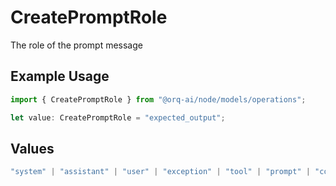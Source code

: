 # CreatePromptRole

The role of the prompt message

## Example Usage

```typescript
import { CreatePromptRole } from "@orq-ai/node/models/operations";

let value: CreatePromptRole = "expected_output";
```

## Values

```typescript
"system" | "assistant" | "user" | "exception" | "tool" | "prompt" | "correction" | "expected_output"
```